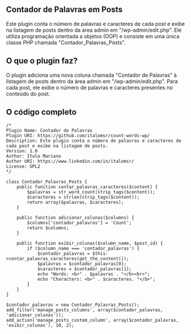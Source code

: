 ## Contador de Palavras em Posts
Este plugin conta o número de palavras e caracteres de cada post e exibe na listagem de posts dentro da área admin em "/wp-admin/edit.php". Ele utiliza programação orientada a objetos (OOP) e consiste em uma única classe PHP chamada "Contador_Palavras_Posts".

##  O que o plugin faz?
O plugin adiciona uma nova coluna chamada "Contador de Palavras" à listagem de posts dentro da área admin em "/wp-admin/edit.php". Para cada post, ele exibe o número de palavras e caracteres presentes no conteúdo do post.

## O código completo

```<?php
/*
Plugin Name: Contador de Palavras
Plugin URI: https://github.com/italomsr/count-words-wp/
Description: Este plugin conta o número de palavras e caracteres de cada post e exibe na listagem de posts.
Version: 1.0
Author: Italo Mariano 
Author URI: https://www.linkedin.com/in/italomsr/
License: GPL2
*/

class Contador_Palavras_Posts {
    public function contar_palavras_caracteres($content) {
        $palavras = str_word_count(strip_tags($content));
        $caracteres = strlen(strip_tags($content));
        return array($palavras, $caracteres);
    }

    public function adicionar_colunas($columns) {
        $columns['contador_palavras'] = 'Count';
        return $columns;
    }

    public function exibir_colunas($column_name, $post_id) {
        if ($column_name === 'contador_palavras') {
            $contador_palavras = $this->contar_palavras_caracteres(get_the_content());
            $palavras = $contador_palavras[0];
            $caracteres = $contador_palavras[1];
            echo "Words: <b>" . $palavras . "</b><br>";
            echo "Characters: <b>" . $caracteres. "</b>";
        }
    }
}

$contador_palavras = new Contador_Palavras_Posts();
add_filter('manage_posts_columns', array($contador_palavras, 'adicionar_colunas'));
add_action('manage_posts_custom_column', array($contador_palavras, 'exibir_colunas'), 10, 2);

